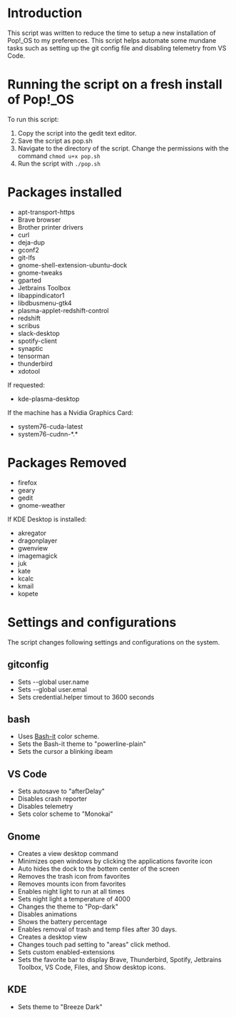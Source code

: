 # Introduction
This script was written to reduce the time to setup a new installation of Pop!_OS to my preferences.  This script helps automate some mundane tasks such as setting up the git config file and disabling telemetry from VS Code. 

# Running the script on a fresh install of Pop!_OS
To run this script:

1. Copy the script into the gedit text editor.
2. Save the script as pop.sh
3. Navigate to the directory of the script.  Change the permissions with the command `chmod u+x pop.sh`
4. Run the script with `./pop.sh`

# Packages installed
* apt-transport-https 
* Brave browser
* Brother printer drivers
* curl 
* deja-dup 
* gconf2 
* git-lfs 
* gnome-shell-extension-ubuntu-dock
* gnome-tweaks 
* gparted
* Jetbrains Toolbox
* libappindicator1 
* libdbusmenu-gtk4 
* plasma-applet-redshift-control
* redshift 
* scribus 
* slack-desktop
* spotify-client
* synaptic 
* tensorman 
* thunderbird 
* xdotool

If requested:
* kde-plasma-desktop

If the machine has a Nvidia Graphics Card:
* system76-cuda-latest
* system76-cudnn-\*.\*

# Packages Removed
* firefox 
* geary
* gedit 
* gnome-weather 

If KDE Desktop is installed:
* akregator
* dragonplayer
* gwenview
* imagemagick
* juk
* kate
* kcalc
* kmail
* kopete


# Settings and configurations
The script changes following settings and configurations on the system.

## gitconfig
* Sets --global user.name
* Sets --global user.emal
* Sets credential.helper timout to 3600 seconds

## bash
* Uses [Bash-it](https://github.com/Bash-it/bash-it) color scheme.
* Sets the Bash-it theme to "powerline-plain"
* Sets the cursor a blinking ibeam

## VS Code
* Sets autosave to "afterDelay"
* Disables crash reporter
* Disables telemetry
* Sets color scheme to "Monokai"

## Gnome
* Creates a view desktop command
* Minimizes open windows by clicking the applications favorite icon
* Auto hides the dock to the bottem center of the screen
* Removes the trash icon from favorites
* Removes mounts icon from favorites
* Enables night light to run at all times
* Sets night light a temperature of 4000
* Changes the theme to "Pop-dark"
* Disables animations
* Shows the battery percentage
* Enables removal of trash and temp files after 30 days.
* Creates a desktop view
* Changes touch pad setting to "areas" click method.
* Sets custom enabled-extensions
* Sets the favorite bar to display Brave, Thunderbird, Spotify, Jetbrains Toolbox, VS Code, Files, and Show desktop icons.

## KDE
* Sets theme to "Breeze Dark"

